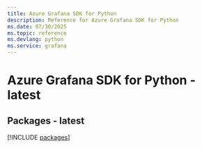 ```yaml
---
title: Azure Grafana SDK for Python
description: Reference for Azure Grafana SDK for Python
ms.date: 07/30/2025
ms.topic: reference
ms.devlang: python
ms.service: grafana
---
```

# Azure Grafana SDK for Python - latest
## Packages - latest
[!INCLUDE [packages](grafana-index.md)]
